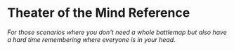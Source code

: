 # Theater of the Mind Reference

_For those scenarios where you don't need a whole battlemap but also have a hard time remembering where everyone is in your head._
